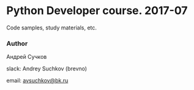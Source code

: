 # Python Developer course. 2017-07
Code samples, study materials, etc.

### Author
Андрей Сучков

slack: Andrey Suchkov (brevno)

email: avsuchkov@bk.ru